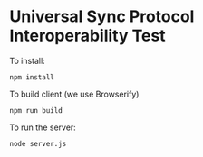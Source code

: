 # Universal Sync Protocol Interoperability Test

To install:

`npm install`

To build client (we use Browserify)

`npm run build`

To run the server:

`node server.js`